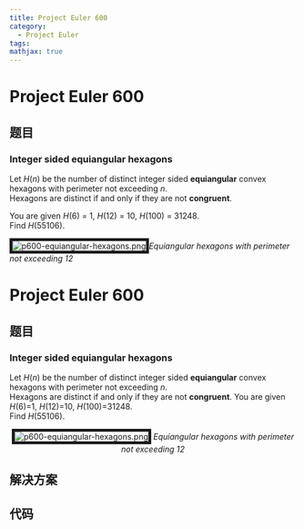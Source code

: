 ```yaml
---
title: Project Euler 600
category:
  - Project Euler
tags:
mathjax: true
---
```

<escape><!-- more --></escape>
    
# Project Euler 600
## 题目
### Integer sided equiangular hexagons


Let <var>H</var>(<var>n</var>) be the number of distinct integer sided <b>equiangular</b> convex hexagons with perimeter not exceeding <var>n</var>.<br />
Hexagons are distinct if and only if they are not <b>congruent</b>.

You are given <var>H</var>(6) = 1, <var>H</var>(12) = 10, <var>H</var>(100) = 31248.<br />
Find <var>H</var>(55106).

<div class="center">
<img src="project/images/p600_equiangular_hexagons.png" alt="p600-equiangular-hexagons.png" border="5" /><i>Equiangular hexagons with perimeter not exceeding 12</i>
</div>




# Project Euler 600
## 题目
### Integer sided equiangular hexagons

Let $H$($n$) be the number of distinct integer sided <b>equiangular</b> convex hexagons with perimeter not exceeding $n$.<br>Hexagons are distinct if and only if they are not <b>congruent</b>.
You are given $H$(6)=1, $H$(12)=10, $H$(100)=31248.<br>Find $H$(55106).
<center><img src="https://projecteuler.net/project/images/p600_equiangular_hexagons.png" alt="p600-equiangular-hexagons.png" border="5">
<i>Equiangular hexagons with perimeter not exceeding 12</i>
</center>



## 解决方案


## 代码


